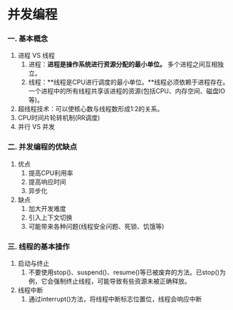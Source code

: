 # 并发编程

### 一. 基本概念

1. 进程 VS 线程
   1. 进程：**进程是操作系统进行资源分配的最小单位。**  多个进程之间互相独立。
   2. 线程：**线程是CPU进行调度的最小单位。**线程必须依赖于进程存在。一个进程中的所有线程共享该进程的资源(包括CPU、内存空间、磁盘IO等)。
2. 超线程技术：可以使核心数与线程数形成1:2的关系。
3. CPU时间片轮转机制(RR调度)
4. 并行 VS 并发

### 二. 并发编程的优缺点

1. 优点
   1. 提高CPU利用率
   2. 提高响应时间
   3. 异步化
2. 缺点
   1. 加大开发难度
   2. 引入上下文切换
   3. 可能带来各种问题(线程安全问题、死锁、饥饿等)

### 三. 线程的基本操作

1. 启动与终止
   1. 不要使用stop()、suspend()、resume()等已被废弃的方法。已stop()为例，它会强制终止线程，可能导致有些资源未被正确释放。
2. 线程中断
   1. 通过interrupt()方法，将线程中断标志位置位，线程会响应中断